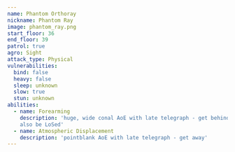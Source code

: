 ```yaml
---
name: Phantom Orthoray
nickname: Phantom Ray
image: phantom_ray.png
start_floor: 36
end_floor: 39
patrol: true
agro: Sight
attack_type: Physical
vulnerabilities:
  bind: false
  heavy: false
  sleep: unknown
  slow: true
  stun: unknown
abilities:
  - name: Forearming
    description: 'huge, wide conal AoE with late telegraph - get behind; can
    also be LoSed'
  - name: Atmospheric Displacement
    description: 'pointblank AoE with late telegraph - get away'
---
```

